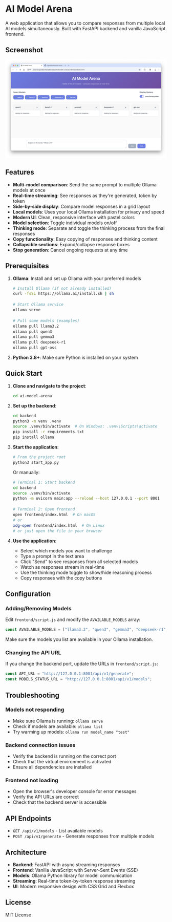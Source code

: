 # AI Model Arena

A web application that allows you to compare responses from multiple local AI models simultaneously. Built with FastAPI backend and vanilla JavaScript frontend.

## Screenshot
![AI Model Arena Screenshot](ai-model-arena.png)

## Features

- **Multi-model comparison**: Send the same prompt to multiple Ollama models at once
- **Real-time streaming**: See responses as they're generated, token by token
- **Side-by-side display**: Compare model responses in a grid layout
- **Local models**: Uses your local Ollama installation for privacy and speed
- **Modern UI**: Clean, responsive interface with pastel colors
- **Model selection**: Toggle individual models on/off
- **Thinking mode**: Separate and toggle the thinking process from the final responses
- **Copy functionality**: Easy copying of responses and thinking content
- **Collapsible sections**: Expand/collapse response boxes
- **Stop generation**: Cancel ongoing requests at any time

## Prerequisites

1. **Ollama**: Install and set up Ollama with your preferred models
   ```bash
   # Install Ollama (if not already installed)
   curl -fsSL https://ollama.ai/install.sh | sh
   
   # Start Ollama service
   ollama serve
   
   # Pull some models (examples)
   ollama pull llama3.2
   ollama pull qwen3
   ollama pull gemma3
   ollama pull deepseek-r1
   ollama pull gpt-oss
   ```

2. **Python 3.8+**: Make sure Python is installed on your system

## Quick Start

1. **Clone and navigate to the project**:
   ```bash
   cd ai-model-arena
   ```

2. **Set up the backend**:
   ```bash
   cd backend
   python3 -m venv .venv
   source .venv/bin/activate  # On Windows: .venv\Scripts\activate
   pip install -r requirements.txt
   pip install ollama
   ```

3. **Start the application**:
   ```bash
   # From the project root
   python3 start_app.py
   ```

   Or manually:
   ```bash
   # Terminal 1: Start backend
   cd backend
   source .venv/bin/activate
   python -m uvicorn main:app --reload --host 127.0.0.1 --port 8001
   
   # Terminal 2: Open frontend
   open frontend/index.html  # On macOS
   # or
   xdg-open frontend/index.html  # On Linux
   # or just open the file in your browser
   ```

4. **Use the application**:
   - Select which models you want to challenge
   - Type a prompt in the text area
   - Click "Send" to see responses from all selected models
   - Watch as responses stream in real-time
   - Use the thinking mode toggle to show/hide reasoning process
   - Copy responses with the copy buttons

## Configuration

### Adding/Removing Models

Edit `frontend/script.js` and modify the `AVAILABLE_MODELS` array:

```javascript
const AVAILABLE_MODELS = ["llama3.2", "qwen3", "gemma3", "deepseek-r1", "gpt-oss"];
```

Make sure the models you list are available in your Ollama installation.

### Changing the API URL

If you change the backend port, update the URLs in `frontend/script.js`:

```javascript
const API_URL = "http://127.0.0.1:8001/api/v1/generate";
const MODELS_STATUS_URL = "http://127.0.0.1:8001/api/v1/models";
```

## Troubleshooting

### Models not responding
- Make sure Ollama is running: `ollama serve`
- Check if models are available: `ollama list`
- Try warming up models: `ollama run model_name "test"`

### Backend connection issues
- Verify the backend is running on the correct port
- Check that the virtual environment is activated
- Ensure all dependencies are installed

### Frontend not loading
- Open the browser's developer console for error messages
- Verify the API URLs are correct
- Check that the backend server is accessible

## API Endpoints

- `GET /api/v1/models` - List available models
- `POST /api/v1/generate` - Generate responses from multiple models

## Architecture

- **Backend**: FastAPI with async streaming responses
- **Frontend**: Vanilla JavaScript with Server-Sent Events (SSE)
- **Models**: Ollama Python library for model communication
- **Streaming**: Real-time token-by-token response streaming
- **UI**: Modern responsive design with CSS Grid and Flexbox

## License

MIT License

